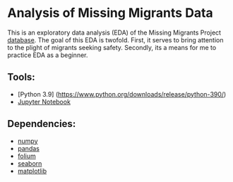 # Analysis of Missing Migrants Data
This is an exploratory data analysis (EDA) of the Missing Migrants Project [database](https://missingmigrants.iom.int/downloads). 
The goal of this EDA is twofold. First, it serves to bring attention to the plight of migrants seeking safety. Secondly, its a means for me to practice EDA as a beginner.

## Tools:
 - [Python 3.9] (https://www.python.org/downloads/release/python-390/)
 - [Jupyter Notebook](https://jupyter.org/)

## Dependencies:
 - [numpy](https://numpy.org/)
 - [pandas](https://pandas.pydata.org/)
 - [folium](https://python-visualization.github.io/folium/)
 - [seaborn](https://seaborn.pydata.org/)
 - [matplotlib](https://matplotlib.org/)
 
